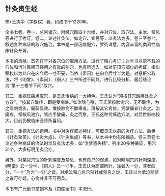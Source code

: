 ## 针灸资生经

宋•王执中（字叔权）著。约成书于1220年。

全书七卷。卷一，总列诸穴，附经穴图四十六幅，并对穴位、取穴法、主治、禁忌等进行了考订。卷二，论述针灸法，如定穴、宜忌等，以灸法为多。卷三至卷七，叙述各种病证的取穴施治。本书是一部因病配穴，罗列详悉，内容丰富的类纂性临床针灸专著。

本书的贡献，首先在于对各穴位的取用方法，进行了精心考订；对本书以前不载的穴位和当时民间已经用之有效的别穴，也有所选入。如对前顶穴部位的考证，指出甄权以为此穴在囟会后一寸不妥，当依《素问》在囱会后寸半为是。对悬枢穴取法，将《明堂》、《素问》、《铜人》三书所述不同处，进行比较分析，最后结论为“第十三椎节下间”取穴。

其二，重视压痛点取穴，是王氏治病的一大特色。王氏认为“须按其穴酸疼处灸之方效”，“按其穴酸疼，即是受病处。”如治喘与哮，王氏常按肺俞穴，无不酸疼，为之缪刺或灸，屡获显效。惟按肺俞不酸痛者，再按其它俞位，凭酸痛者针灸之。治痛疾，常按风池穴，皆应手酸痛，灸之而愈。王氏这种凭痛选穴法，对后世影响较大，目前仍被临床医师所喜用。

其三，重视灸法的运用。书中对灸疗叙述特详，可概见宋以前的灸疗方法，后世《针灸聚英》、《针灸大成》、《针灸集成》等书，从本书中均有所摘录。卷三至卷七论述各种病证的治法时涉及灸法尤多，如“治梦遗失精”，列出20多种兼证，用穴31个，大多标明用灸治疗。

另外，对某些穴位的针刺深度及禁忌，也有自己的观点。如对睛明穴的针刺深度，《明堂》云一分半，《铜人》云一寸半。王氏认为面部所针，浅者入一分，深者四分，“一寸”乃为“一分”之误。对承泣和心俞穴禁针或禁灸之说，王氏以为承泣两禁之说可存疑，心俞并非不可用灸。

本书有广元勤书堂刻本及《四库全书》本流行。
